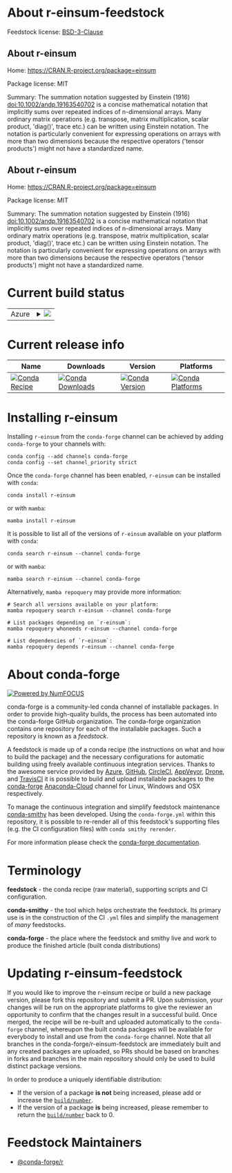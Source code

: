 About r-einsum-feedstock
========================

Feedstock license: [BSD-3-Clause](https://github.com/conda-forge/r-einsum-feedstock/blob/main/LICENSE.txt)


About r-einsum
--------------

Home: https://CRAN.R-project.org/package=einsum

Package license: MIT

Summary: The summation notation suggested by Einstein (1916) <doi:10.1002/andp.19163540702> is a concise mathematical notation that implicitly sums over repeated indices of n-dimensional arrays. Many ordinary matrix operations (e.g. transpose, matrix multiplication, scalar product, 'diag()', trace etc.) can be written using Einstein notation. The notation is particularly convenient for expressing operations on arrays with more than two dimensions because the respective operators ('tensor products') might not have a standardized name.

About r-einsum
--------------

Home: https://CRAN.R-project.org/package=einsum

Package license: MIT

Summary: The summation notation suggested by Einstein (1916) <doi:10.1002/andp.19163540702> is a concise mathematical notation that implicitly sums over repeated indices of n-dimensional arrays. Many ordinary matrix operations (e.g. transpose, matrix multiplication, scalar product, 'diag()', trace etc.) can be written using Einstein notation. The notation is particularly convenient for expressing operations on arrays with more than two dimensions because the respective operators ('tensor products') might not have a standardized name.

Current build status
====================


<table>
    
  <tr>
    <td>Azure</td>
    <td>
      <details>
        <summary>
          <a href="https://dev.azure.com/conda-forge/feedstock-builds/_build/latest?definitionId=14366&branchName=main">
            <img src="https://dev.azure.com/conda-forge/feedstock-builds/_apis/build/status/r-einsum-feedstock?branchName=main">
          </a>
        </summary>
        <table>
          <thead><tr><th>Variant</th><th>Status</th></tr></thead>
          <tbody><tr>
              <td>linux_64_r_base4.2</td>
              <td>
                <a href="https://dev.azure.com/conda-forge/feedstock-builds/_build/latest?definitionId=14366&branchName=main">
                  <img src="https://dev.azure.com/conda-forge/feedstock-builds/_apis/build/status/r-einsum-feedstock?branchName=main&jobName=linux&configuration=linux%20linux_64_r_base4.2" alt="variant">
                </a>
              </td>
            </tr><tr>
              <td>linux_64_r_base4.3</td>
              <td>
                <a href="https://dev.azure.com/conda-forge/feedstock-builds/_build/latest?definitionId=14366&branchName=main">
                  <img src="https://dev.azure.com/conda-forge/feedstock-builds/_apis/build/status/r-einsum-feedstock?branchName=main&jobName=linux&configuration=linux%20linux_64_r_base4.3" alt="variant">
                </a>
              </td>
            </tr><tr>
              <td>osx_64_r_base4.2</td>
              <td>
                <a href="https://dev.azure.com/conda-forge/feedstock-builds/_build/latest?definitionId=14366&branchName=main">
                  <img src="https://dev.azure.com/conda-forge/feedstock-builds/_apis/build/status/r-einsum-feedstock?branchName=main&jobName=osx&configuration=osx%20osx_64_r_base4.2" alt="variant">
                </a>
              </td>
            </tr><tr>
              <td>osx_64_r_base4.3</td>
              <td>
                <a href="https://dev.azure.com/conda-forge/feedstock-builds/_build/latest?definitionId=14366&branchName=main">
                  <img src="https://dev.azure.com/conda-forge/feedstock-builds/_apis/build/status/r-einsum-feedstock?branchName=main&jobName=osx&configuration=osx%20osx_64_r_base4.3" alt="variant">
                </a>
              </td>
            </tr><tr>
              <td>win_64</td>
              <td>
                <a href="https://dev.azure.com/conda-forge/feedstock-builds/_build/latest?definitionId=14366&branchName=main">
                  <img src="https://dev.azure.com/conda-forge/feedstock-builds/_apis/build/status/r-einsum-feedstock?branchName=main&jobName=win&configuration=win%20win_64_" alt="variant">
                </a>
              </td>
            </tr>
          </tbody>
        </table>
      </details>
    </td>
  </tr>
</table>

Current release info
====================

| Name | Downloads | Version | Platforms |
| --- | --- | --- | --- |
| [![Conda Recipe](https://img.shields.io/badge/recipe-r--einsum-green.svg)](https://anaconda.org/conda-forge/r-einsum) | [![Conda Downloads](https://img.shields.io/conda/dn/conda-forge/r-einsum.svg)](https://anaconda.org/conda-forge/r-einsum) | [![Conda Version](https://img.shields.io/conda/vn/conda-forge/r-einsum.svg)](https://anaconda.org/conda-forge/r-einsum) | [![Conda Platforms](https://img.shields.io/conda/pn/conda-forge/r-einsum.svg)](https://anaconda.org/conda-forge/r-einsum) |

Installing r-einsum
===================

Installing `r-einsum` from the `conda-forge` channel can be achieved by adding `conda-forge` to your channels with:

```
conda config --add channels conda-forge
conda config --set channel_priority strict
```

Once the `conda-forge` channel has been enabled, `r-einsum` can be installed with `conda`:

```
conda install r-einsum
```

or with `mamba`:

```
mamba install r-einsum
```

It is possible to list all of the versions of `r-einsum` available on your platform with `conda`:

```
conda search r-einsum --channel conda-forge
```

or with `mamba`:

```
mamba search r-einsum --channel conda-forge
```

Alternatively, `mamba repoquery` may provide more information:

```
# Search all versions available on your platform:
mamba repoquery search r-einsum --channel conda-forge

# List packages depending on `r-einsum`:
mamba repoquery whoneeds r-einsum --channel conda-forge

# List dependencies of `r-einsum`:
mamba repoquery depends r-einsum --channel conda-forge
```


About conda-forge
=================

[![Powered by
NumFOCUS](https://img.shields.io/badge/powered%20by-NumFOCUS-orange.svg?style=flat&colorA=E1523D&colorB=007D8A)](https://numfocus.org)

conda-forge is a community-led conda channel of installable packages.
In order to provide high-quality builds, the process has been automated into the
conda-forge GitHub organization. The conda-forge organization contains one repository
for each of the installable packages. Such a repository is known as a *feedstock*.

A feedstock is made up of a conda recipe (the instructions on what and how to build
the package) and the necessary configurations for automatic building using freely
available continuous integration services. Thanks to the awesome service provided by
[Azure](https://azure.microsoft.com/en-us/services/devops/), [GitHub](https://github.com/),
[CircleCI](https://circleci.com/), [AppVeyor](https://www.appveyor.com/),
[Drone](https://cloud.drone.io/welcome), and [TravisCI](https://travis-ci.com/)
it is possible to build and upload installable packages to the
[conda-forge](https://anaconda.org/conda-forge) [Anaconda-Cloud](https://anaconda.org/)
channel for Linux, Windows and OSX respectively.

To manage the continuous integration and simplify feedstock maintenance
[conda-smithy](https://github.com/conda-forge/conda-smithy) has been developed.
Using the ``conda-forge.yml`` within this repository, it is possible to re-render all of
this feedstock's supporting files (e.g. the CI configuration files) with ``conda smithy rerender``.

For more information please check the [conda-forge documentation](https://conda-forge.org/docs/).

Terminology
===========

**feedstock** - the conda recipe (raw material), supporting scripts and CI configuration.

**conda-smithy** - the tool which helps orchestrate the feedstock.
                   Its primary use is in the construction of the CI ``.yml`` files
                   and simplify the management of *many* feedstocks.

**conda-forge** - the place where the feedstock and smithy live and work to
                  produce the finished article (built conda distributions)


Updating r-einsum-feedstock
===========================

If you would like to improve the r-einsum recipe or build a new
package version, please fork this repository and submit a PR. Upon submission,
your changes will be run on the appropriate platforms to give the reviewer an
opportunity to confirm that the changes result in a successful build. Once
merged, the recipe will be re-built and uploaded automatically to the
`conda-forge` channel, whereupon the built conda packages will be available for
everybody to install and use from the `conda-forge` channel.
Note that all branches in the conda-forge/r-einsum-feedstock are
immediately built and any created packages are uploaded, so PRs should be based
on branches in forks and branches in the main repository should only be used to
build distinct package versions.

In order to produce a uniquely identifiable distribution:
 * If the version of a package **is not** being increased, please add or increase
   the [``build/number``](https://docs.conda.io/projects/conda-build/en/latest/resources/define-metadata.html#build-number-and-string).
 * If the version of a package **is** being increased, please remember to return
   the [``build/number``](https://docs.conda.io/projects/conda-build/en/latest/resources/define-metadata.html#build-number-and-string)
   back to 0.

Feedstock Maintainers
=====================

* [@conda-forge/r](https://github.com/conda-forge/r/)

